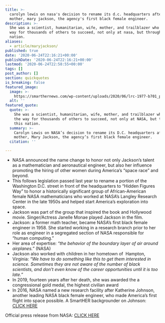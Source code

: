 ```yaml
---
title: >-
  carolyn lewis on nasa's decision to rename its d.c. headquarters after her
  mother, mary jackson, the agency's first black female engineer.
description: >-
  She was a scientist, humanitarian, wife, mother, and trailblazer who paved the
  way for thousands of others to succeed, not only at nasa, but throughout this
  nation.
aliases:
  - article/maryjackson/
published: true
date: '2020-06-24T22:16:21+00:00'
publishDate: '2020-06-24T22:16:21+00:00'
lastmod: '2020-06-24T22:58:55+00:00'
tags: []
post_author: []
section: quickquotes
is_breaking: false
featured_image:
  image: >-
    https://smarthernews.com/wp-content/uploads/2020/06/lrc-1977-b701_p-04107-1024x793.jpg
  alt: ''
featured_quote:
  quote: >-
    She was a scientist, humanitarian, wife, mother, and trailblazer who paved
    the way for thousands of others to succeed, not only at NASA, but throughout
    this nation.
  summary: >-
    Carolyn Lewis on NASA’s decision to rename its D.C. headquarters after her
    mother, Mary Jackson, the agency’s first black female engineer.
  citation: ''

---
```

*   NASA announced the name change to honor not only Jackson’s talent as a mathematician and aeronautical engineer, but also her influence promoting the hiring of other women during America’s “space race” and beyond.
*   This follows legislation passed last year to rename a portion of the Washington D.C. street in front of the headquarters to “Hidden Figures Way” to honor a historically significant group of African-American female NASA mathematicians who worked at NASA’s Langley Research Center in the late 1950s and helped start America’s exploration into space.
*   Jackson was part of the group that inspired the book and Hollywood movie. Singer/Actress Janelle Monae played Jackson in the film.
*   Jackson: a former math teacher, became NASA’s first black female engineer in 1958. She started working in a research branch prior to her role as engineer in a segregated section of NASA responsible for “human computing.”
*   Her area of expertise: _“the behavior of the boundary layer of air around airplanes.”_ (NASA)
*   Jackson also worked with children in her hometown of  Hampton, Virginia: _“We have to do something like this to get them interested in science. Sometimes they are not aware of the number of black scientists, and don’t even know of the career opportunities until it is too late.”_
*   In 2019, fourteen years after her death, she was awarded the a congressional gold medal, the highest civilian award
*   In 2016, NASA named a new research facility after Katherine Johnson, another leading NASA black female engineer, who made America’s first flight into space possible. A SmartHER backgrounder on Johnson: [CLICK HERE](\"https://smarthernews.com/katherine-johnson/\")

Official press release from NASA: [CLICK HERE](\"https://www.nasa.gov/press-release/nasa-names-headquarters-after-hidden-figure-mary-w-jackson\")